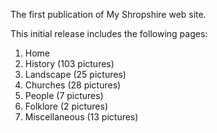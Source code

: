 The first publication of My Shropshire web site.

This initial release includes the following pages:

1. Home
2. History (103 pictures)
3. Landscape (25 pictures)
4. Churches (28 pictures)
5. People (7 pictures)
6. Folklore (2 pictures)
7. Miscellaneous (13 pictures)

